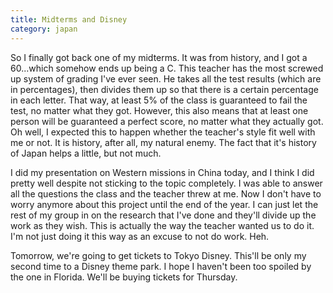 ```yaml
---
title: Midterms and Disney
category: japan
---
```

So I finally got back one of my midterms. It was from history, and I got a 60...which somehow ends up being a C. This teacher has the most screwed up system of grading I've ever seen. He takes all the test results (which are in percentages), then divides them up so that there is a certain percentage in each letter. That way, at least 5% of the class is guaranteed to fail the test, no matter what they got. However, this also means that at least one person will be guaranteed a perfect score, no matter what they actually got. Oh well, I expected this to happen whether the teacher's style fit well with me or not. It is history, after all, my natural enemy. The fact that it's history of Japan helps a little, but not much.

I did my presentation on Western missions in China today, and I think I did pretty well despite not sticking to the topic completely. I was able to answer all the questions the class and the teacher threw at me. Now I don't have to worry anymore about this project until the end of the year. I can just let the rest of my group in on the research that I've done and they'll divide up the work as they wish. This is actually the way the teacher wanted us to do it. I'm not just doing it this way as an excuse to not do work. Heh.

Tomorrow, we're going to get tickets to Tokyo Disney. This'll be only my second time to a Disney theme park. I hope I haven't been too spoiled by the one in Florida. We'll be buying tickets for Thursday.
